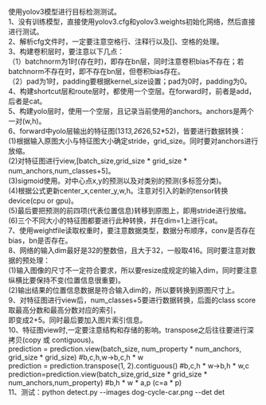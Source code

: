 使用yolov3模型进行目标检测测试。   
1、没有训练模型，直接使用yolov3.cfg和yolov3.weights初始化网络，然后直接进行测试。   
2、解析cfg文件时，一定要注意空格行、注释行以及[]、空格的处理。   
3、构建卷积层时，要注意以下几点：   
    （1）batchnorm为1时(存在时)，即存在bn层，同时注意卷积bias不存在；若batchnorm不存在时，即不存在bn层，但卷积bias存在。   
    （2）pad为1时，padding要根据kernel_size设置；pad为0时，padding为0。   
4、构建shortcut层和route层时，都使用一个空层。在forward时，前者是add，后者是cat。   
5、构建yolo层时，使用一个空层，且记录当前使用的anchors。anchors是两个一对(w,h)。   
6、forward中yolo层输出的特征图(13*13,26*26,52*52)，皆要进行数据转换：   
    (1)根据输入原图大小与特征图大小确定stride，grid_size。同时要对anchors进行放缩。   
    (2)对特征图进行view,[batch_size,grid_size * grid_size * num_anchors,num_classes+5]。   
    (3)sigmoid使用。对中心点x,y的预测以及对类别的预测(多标签分类)。   
    (4)根据公式更新center_x,center_y,w,h。注意对引入的新的tensor转换device(cpu or gpu)。   
    (5)最后要把预测的前四项(代表位置信息)转移到原图上，即用stride进行放缩。   
    (6)三个不同大小的特征图都要进行此种转换，并在dim=1上进行cat。   
7、使用weightfile读取权重时，要注意数据类型，数据分布顺序，conv是否存在bias，bn是否存在。   
8、网络的输入dim最好是32的整数倍，且大于32，一般取416。同时要注意对数据的预处理：   
    (1)输入图像的尺寸不一定符合要求，所以要resize成规定的输入dim，同时要注意纵横比要保持不变(位置信息很重要)。   
    (2)输出结果的位置信息数据是符合输入dim的，所以要转换到原图尺寸上。   
9、对特征图进行view后，num_classes+5要进行数据转换，后面的class score取最高分数和最高分数对应的索引，   
    即变成2+5。同时最后要加入图片索引信息。   
10、特征图view时,一定要注意结构和存储的影响。transpose之后往往要进行深拷贝(copy 或 contiguous)。   
    prediction = prediction.view(batch_size, num_property * num_anchors, grid_size * grid_size) #b,c,h,w->b,c,h * w  
    prediction = prediction.transpose(1, 2).contiguous()   #b,c,h * w->b,h * w,c  
    prediction=prediction.view(batch_size,grid_size * grid_size * num_anchors,num_property) #b,h * w * a,p (c=a * p)    
11、测试：python detect.py --images dog-cycle-car.png --det det  